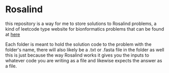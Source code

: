 # Rosalind
 
this repository is a way for me to store solutions to Rosalind problems, a kind of leetcode type website for bionformatics problems that can be found at [here](https://rosalind.info/problems/list-view/)

Each folder is meant to hold the solution code to the problem with the folder's name, there will also likely be a .txt or .fasta file in the folder as well this is just because the way Rosalind works it gives you the inputs to whatever code you are writing as a file and likewise expects the answer as a file.
